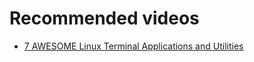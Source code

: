 # Recommended videos
- [7 AWESOME Linux Terminal Applications and Utilities](https://youtu.be/ZNNqkeeOdrk)
